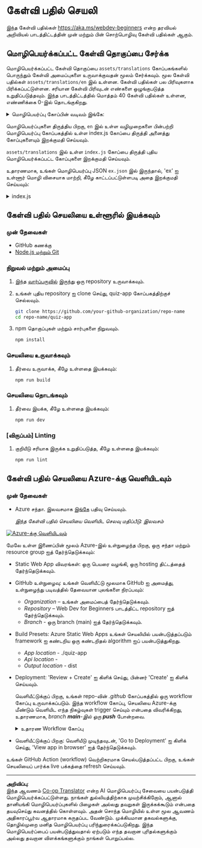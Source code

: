 <!--
CO_OP_TRANSLATOR_METADATA:
{
  "original_hash": "5301875c55bb305e6046bed3a4fd06d2",
  "translation_date": "2025-10-11T11:40:41+00:00",
  "source_file": "quiz-app/README.md",
  "language_code": "ta"
}
-->
# கேள்வி பதில் செயலி

இந்த கேள்வி பதில்கள் https://aka.ms/webdev-beginners என்ற தரவியல் அறிவியல் பாடத்திட்டத்தின் முன் மற்றும் பின் சொற்பொழிவு கேள்வி பதில்கள் ஆகும்.

## மொழிபெயர்க்கப்பட்ட கேள்வி தொகுப்பை சேர்க்க

மொழிபெயர்க்கப்பட்ட கேள்வி தொகுப்பை `assets/translations` கோப்பகங்களில் பொருந்தும் கேள்வி அமைப்புகளை உருவாக்குவதன் மூலம் சேர்க்கவும். மூல கேள்வி பதில்கள் `assets/translations/en` இல் உள்ளன. கேள்வி பதில்கள் பல பிரிவுகளாக பிரிக்கப்பட்டுள்ளன. சரியான கேள்வி பிரிவுடன் எண்களை ஒழுங்குபடுத்த உறுதிப்படுத்தவும். இந்த பாடத்திட்டத்தில் மொத்தம் 40 கேள்வி பதில்கள் உள்ளன, எண்ணிக்கை 0-இல் தொடங்குகிறது.

  
<details>
<summary>மொழிபெயர்ப்பு கோப்பின் வடிவம் இங்கே:</summary>

```
[
    {
        "title": "A title",
        "complete": "A complete button title",
        "error": "An error message upon selecting the wrong answer",
        "quizzes": [
            {
                "id": 1,
                "title": "Title",
                "quiz": [
                    {
                        "questionText": "The question asked",
                        "answerOptions": [
                            {
                                "answerText": "Option 1 title",
                                "isCorrect": true
                            },
                            {
                                "answerText": "Option 2 title",
                                "isCorrect": false
                            }
                        ]
                    }
                ]
            }
        ]
    }
]
```
</details>

மொழிபெயர்ப்புகளை திருத்திய பிறகு, `en` இல் உள்ள வழிமுறைகளை பின்பற்றி மொழிபெயர்ப்பு கோப்பகத்தில் உள்ள index.js கோப்பை திருத்தி அனைத்து கோப்புகளையும் இறக்குமதி செய்யவும்.

`assets/translations` இல் உள்ள `index.js` கோப்பை திருத்தி புதிய மொழிபெயர்க்கப்பட்ட கோப்புகளை இறக்குமதி செய்யவும்.

உதாரணமாக, உங்கள் மொழிபெயர்ப்பு JSON `ex.json` இல் இருந்தால், 'ex' ஐ உள்ளூர் மொழி விசையாக மாற்றி, கீழே காட்டப்பட்டுள்ளபடி அதை இறக்குமதி செய்யவும்:

<details>
<summary>index.js</summary>

```
import ex from "./ex.json";

// if 'ex' is localization key then enter it like so in `messages` to expose it 

const messages = {
  ex: ex[0],
};

export default messages;
```

</details>

## கேள்வி பதில் செயலியை உள்ளூரில் இயக்கவும்

### முன் தேவைகள்

- GitHub கணக்கு
- [Node.js மற்றும் Git](https://nodejs.org/)

### நிறுவல் மற்றும் அமைப்பு

1. இந்த [வார்ப்புருவில்](https://github.com/new?template_name=Web-Dev-For-Beginners&template_owner=microsoft) இருந்து ஒரு repository உருவாக்கவும்.

1. உங்கள் புதிய repository ஐ clone செய்து, quiz-app கோப்பகத்திற்குச் செல்லவும்.

   ```bash
   git clone https://github.com/your-github-organization/repo-name
   cd repo-name/quiz-app
   ```

1. npm தொகுப்புகள் மற்றும் சார்புகளை நிறுவவும்.

   ```bash
   npm install
   ```

### செயலியை உருவாக்கவும்

1. தீர்வை உருவாக்க, கீழே உள்ளதை இயக்கவும்:

   ```bash
   npm run build
   ```

### செயலியை தொடங்கவும்

1. தீர்வை இயக்க, கீழே உள்ளதை இயக்கவும்:

    ```bash
    npm run dev
    ```

### [விருப்பம்] Linting

1. குறியீடு சரியாக இருக்க உறுதிப்படுத்த, கீழே உள்ளதை இயக்கவும்:

    ```bash
    npm run lint
    ```

## கேள்வி பதில் செயலியை Azure-க்கு வெளியிடவும்

### முன் தேவைகள்
- Azure சந்தா. இலவசமாக [இங்கே](https://aka.ms/azure-free) பதிவு செய்யவும்.

    _இந்த கேள்வி பதில் செயலியை வெளியிட செலவு மதிப்பீடு: இலவசம்_

[![Azure-க்கு வெளியிடவும்](https://aka.ms/deploytoazurebutton)](https://portal.azure.com/#create/Microsoft.StaticApp)

மேலே உள்ள இணைப்பின் மூலம் Azure-இல் உள்நுழைந்த பிறகு, ஒரு சந்தா மற்றும் resource group ஐத் தேர்ந்தெடுக்கவும்:

- Static Web App விவரங்கள்: ஒரு பெயரை வழங்கி, ஒரு hosting திட்டத்தைத் தேர்ந்தெடுக்கவும்.
- GitHub உள்நுழைவு: உங்கள் வெளியீட்டு மூலமாக GitHub ஐ அமைத்து, உள்நுழைந்து படிவத்தில் தேவையான புலங்களை நிரப்பவும்:
    - *Organization* – உங்கள் அமைப்பைத் தேர்ந்தெடுக்கவும்.
    - *Repository* – Web Dev for Beginners பாடத்திட்ட repository ஐத் தேர்ந்தெடுக்கவும்.
    - *Branch* - ஒரு branch (main) ஐத் தேர்ந்தெடுக்கவும்.
- Build Presets: Azure Static Web Apps உங்கள் செயலியில் பயன்படுத்தப்படும் framework ஐ கண்டறிய ஒரு கண்டறிதல் algorithm ஐப் பயன்படுத்துகிறது.
    - *App location* - ./quiz-app
    - *Api location* -
    - *Output location* - dist
- Deployment: 'Review + Create' ஐ கிளிக் செய்து, பின்னர் 'Create' ஐ கிளிக் செய்யவும்.

    வெளியீட்டுக்குப் பிறகு, உங்கள் repo-வின் *.github* கோப்பகத்தில் ஒரு workflow கோப்பு உருவாக்கப்படும். இந்த workflow கோப்பு, செயலியை Azure-க்கு மீண்டும் வெளியிட எந்த நிகழ்வுகள் trigger செய்யும் என்பதை விவரிக்கிறது, உதாரணமாக, _branch **main**-இல் ஒரு **push**_ போன்றவை.

    <details>
    <summary>உதாரண Workflow கோப்பு</summary>
    GitHub Actions workflow கோப்பு எப்படி இருக்கும் என்பதை இங்கே காணலாம்:
    name: Azure Static Web Apps CI/CD

    ```
    on:
    push:
        branches:
        - main
    pull_request:
        types: [opened, synchronize, reopened, closed]
        branches:
        - main

    jobs:
    build_and_deploy_job:
        runs-on: ubuntu-latest
        name: Build and Deploy Job
        steps:
        - uses: actions/checkout@v2
        - name: Build And Deploy
            id: builddeploy
            uses: Azure/static-web-apps-deploy@v1
            with:
            azure_static_web_apps_api_token: ${{ secrets.AZURE_STATIC_WEB_APPS_API_TOKEN }}
            repo_token: ${{ secrets.GITHUB_TOKEN }}
            action: "upload"
            app_location: "quiz-app" # App source code path
            api_location: ""API source code path optional
            output_location: "dist" #Built app content directory - optional
    ```

    </details>

- வெளியீட்டுக்குப் பிறகு: வெளியீடு முடிந்தவுடன், 'Go to Deployment' ஐ கிளிக் செய்து, 'View app in browser' ஐத் தேர்ந்தெடுக்கவும்.

உங்கள் GitHub Action (workflow) வெற்றிகரமாக செயல்படுத்தப்பட்ட பிறகு, உங்கள் செயலியைப் பார்க்க live பக்கத்தை refresh செய்யவும்.

---

**அறிவிப்பு**:  
இந்த ஆவணம் [Co-op Translator](https://github.com/Azure/co-op-translator) என்ற AI மொழிபெயர்ப்பு சேவையை பயன்படுத்தி மொழிபெயர்க்கப்பட்டுள்ளது. நாங்கள் துல்லியத்திற்காக முயற்சிக்கிறோம், ஆனால் தானியங்கி மொழிபெயர்ப்புகளில் பிழைகள் அல்லது தவறுகள் இருக்கக்கூடும் என்பதை தயவுசெய்து கவனத்தில் கொள்ளவும். அதன் சொந்த மொழியில் உள்ள மூல ஆவணம் அதிகாரப்பூர்வ ஆதாரமாக கருதப்பட வேண்டும். முக்கியமான தகவல்களுக்கு, தொழில்முறை மனித மொழிபெயர்ப்பு பரிந்துரைக்கப்படுகிறது. இந்த மொழிபெயர்ப்பைப் பயன்படுத்துவதால் ஏற்படும் எந்த தவறான புரிதல்களுக்கும் அல்லது தவறான விளக்கங்களுக்கும் நாங்கள் பொறுப்பல்ல.